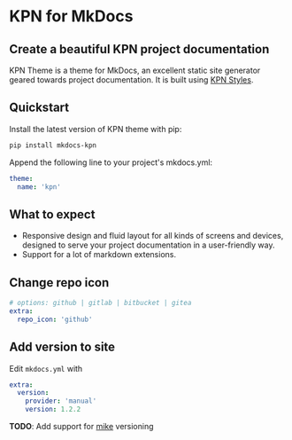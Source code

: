# KPN for MkDocs

## Create a beautiful KPN project documentation

KPN Theme is a theme for MkDocs, an excellent static site generator geared towards project documentation.
It is built using [KPN Styles][kpn_styles].

## Quickstart

Install the latest version of KPN theme with pip:

```bash
pip install mkdocs-kpn
```

Append the following line to your project's mkdocs.yml:

```yaml
theme:
  name: 'kpn'
```

## What to expect

- Responsive design and fluid layout for all kinds of screens and devices,
designed to serve your project documentation in a user-friendly way.
- Support for a lot of markdown extensions.

## Change repo icon

```yaml
# options: github | gitlab | bitbucket | gitea
extra:
  repo_icon: 'github'
```

## Add version to site

Edit `mkdocs.yml` with

```yaml
extra:
  version:
    provider: 'manual'
    version: 1.2.2
```

**TODO**: Add support for [mike](https://github.com/jimporter/mike/) versioning

[kpn_styles]: https://style.kpn.com/
